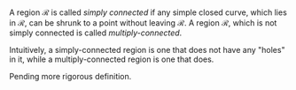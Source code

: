 A region $\mathcal{R}$ is called _simply connected_ if any simple closed curve, which lies in $\mathcal{R}$, can be shrunk to a point without leaving $\mathcal{R}$. A region $\mathcal{R}$, which is not simply connected is called _multiply-connected_.

Intuitively, a simply-connected region is one that does not have any "holes" in it, while a multiply-connected region is one that does.

Pending more rigorous definition. 